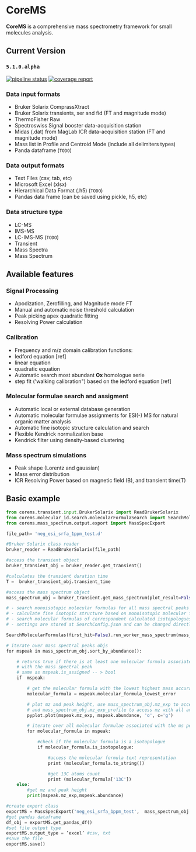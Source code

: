 
# CoreMS

**CoreMS** is a comprehensive mass spectrometry framework for small molecules analysis.

## Current Version

### `5.1.0.alpha`

[![pipeline status](https://gitlab.pnnl.gov/mass-spectrometry/corems/badges/master/pipeline.svg)](https://gitlab.pnnl.gov/corilo/corems/commits/master) [![coverage report](https://gitlab.pnnl.gov/mass-spectrometry/corems/badges/master/coverage.svg)](https://gitlab.pnnl.gov/corilo/corems/commits/master)

### Data input formats

- Bruker Solarix ComprassXtract
- Bruker Solarix transients, ser and fid (FT and magnitude mode)
- ThermoFisher Raw
- Spectroswiss Signal booster data-acquisition station
- Midas (.dat) from MagLab ICR data-acquisition station (FT and magnitude mode)
- Mass list in Profile and Centroid Mode (include all delimiters types)
- Panda dataframe (`TODO`)

### Data output formats

- Text Files (csv, tab, etc)
- Microsoft Excel (xlsx)
- Hierarchical Data Format (.h5) (`TODO`)
- Pandas data frame (can be saved using pickle, h5, etc)

### Data structure type

- LC-MS
- IMS-MS
- LC-IMS-MS (`TODO`)
- Transient
- Mass Spectra
- Mass Spectrum

## Available features

### Signal Processing

- Apodization, Zerofilling, and Magnitude mode FT
- Manual and automatic noise threshold calculation
- Peak picking apex quadratic fitting
- Resolving Power calculation

### Calibration

- Frequency and m/z domain calibration functions:
- ledford equation [ref]
- linear equation
- quadratic equation
- Automatic search most abundant **Ox** homologue serie
- step fit ('walking calibration") based on the ledford equation [ref]

### Molecular formulae search and assigment

- Automatic local or external database generation
- Automatic molecular formulae assignments for ESI(-) MS for natural organic matter analysis
- Automatic fine isotopic structure calculation and search
- Flexible Kendrick normalization base
- Kendrick filter using density-based clustering

### Mass spectrum simulations

- Peak shape (Lorentz and gaussian)
- Mass error distribution
- ICR Resolving Power based on magnetic field (B), and transient time(T)

## Basic example

```python
from corems.transient.input.BrukerSolarix import ReadBrukerSolarix
from corems.molecular_id.search.molecularFormulaSearch import SearchMolecularFormulas
from corems.mass_spectrum.output.export import MassSpecExport

file_path= 'neg_esi_srfa_1ppm_test.d'

#Bruker Solarix class reader
bruker_reader = ReadBrukerSolarix(file_path)

#access the transient object
bruker_transient_obj = bruker_reader.get_transient()

#calculates the transient duration time
T =  bruker_transient_obj.transient_time

#access the mass spectrum object
mass_spectrum_obj = bruker_transient.get_mass_spectrum(plot_result=False, auto_process=True)

# - search monoisotopic molecular formulas for all mass spectral peaks
# - calculate fine isotopic structure based on monoisotopic molecular formulas found and current dynamic range
# - search molecular formulas of correspondent calculated isotopologues,
# - settings are stored at SearchConfig.json and can be changed directly on the file or inside the framework class

SearchMolecularFormulas(first_hit=False).run_worker_mass_spectrum(mass_spectrum_obj)

# iterate over mass spectral peaks objs
for mspeak in mass_spectrum_obj.sort_by_abundance():

    # returns true if there is at least one molecular formula associated
    # with the mass spectral peak
    # same as mspeak.is_assigned -- > bool
    if  mspeak:

        # get the molecular formula with the lowest highest mass accuracy
        molecular_formula = mspeak.molecular_formula_lowest_error

        # plot mz and peak height, use mass_spectrum_obj.mz_exp to access all mz
        # and mass_spectrum_obj.mz_exp_profile to access mz with all available datapoints
        pyplot.plot(mspeak.mz_exp, mspeak.abundance, 'o', c='g')

        # iterate over all molecular formulae associated with the ms peaks obj
        for molecular_formula in mspeak:

            #check if the molecular formula is a isotopologue
            if molecular_formula.is_isotopologue:

                #access the molecular formula text representation
                print (molecular_formula.to_string())

                #get 13C atoms count
                print (molecular_formula['13C'])
    else:
        #get mz and peak height
        print(mspeak.mz_exp,mspeak.abundance)

#create export class
exportMS = MassSpecExport('neg_esi_srfa_1ppm_test',  mass_spectrum_obj.filter_by_sn(4))
#get pandas dataframe
df_obj = exportMS.get_pandas_df()
#set file output type
exportMS.output_type = ’excel’ #csv, txt
#save the file
exportMS.save()
```
